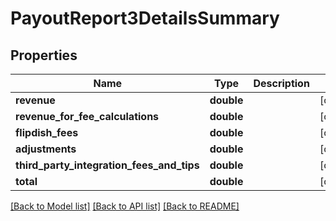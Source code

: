 # PayoutReport3DetailsSummary

## Properties
Name | Type | Description | Notes
------------ | ------------- | ------------- | -------------
**revenue** | **double** |  | [optional] 
**revenue_for_fee_calculations** | **double** |  | [optional] 
**flipdish_fees** | **double** |  | [optional] 
**adjustments** | **double** |  | [optional] 
**third_party_integration_fees_and_tips** | **double** |  | [optional] 
**total** | **double** |  | [optional] 

[[Back to Model list]](../README.md#documentation-for-models) [[Back to API list]](../README.md#documentation-for-api-endpoints) [[Back to README]](../README.md)


